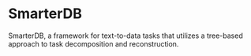 # SmarterDB
SmarterDB, a framework for text-to-data tasks that utilizes a tree-based approach to task decomposition and reconstruction. 
